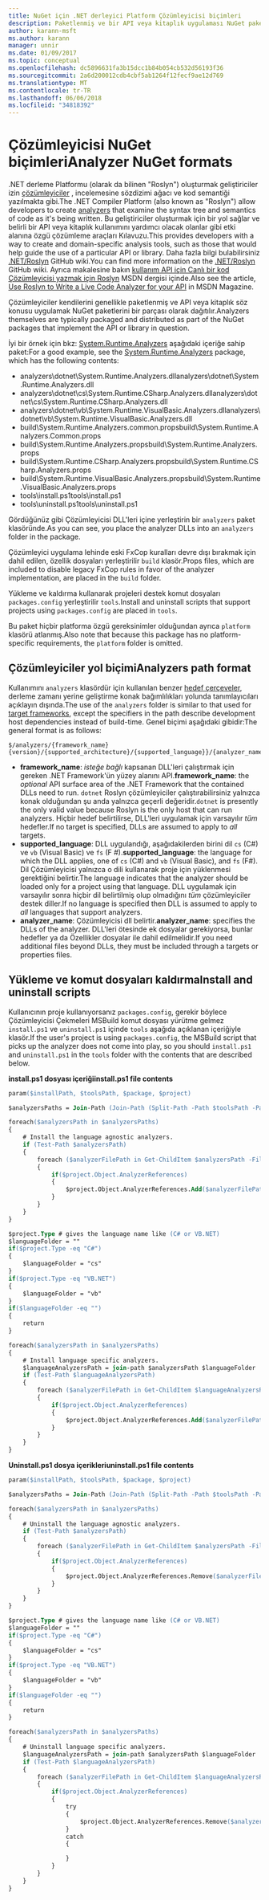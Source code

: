 ```yaml
---
title: NuGet için .NET derleyici Platform Çözümleyicisi biçimleri
description: Paketlenmiş ve bir API veya kitaplık uygulaması NuGet paketleri ile dağıtılan .NET çözümleyiciler kuralları.
author: karann-msft
ms.author: karann
manager: unnir
ms.date: 01/09/2017
ms.topic: conceptual
ms.openlocfilehash: dc5896631fa3b15dcc1b84b054cb532d56193f36
ms.sourcegitcommit: 2a6d200012cdb4cbf5ab1264f12fecf9ae12d769
ms.translationtype: MT
ms.contentlocale: tr-TR
ms.lasthandoff: 06/06/2018
ms.locfileid: "34818392"
---
```

# <a name="analyzer-nuget-formats"></a><span data-ttu-id="b0119-103">Çözümleyicisi NuGet biçimleri</span><span class="sxs-lookup"><span data-stu-id="b0119-103">Analyzer NuGet formats</span></span>

<span data-ttu-id="b0119-104">.NET derleme Platformu (olarak da bilinen "Roslyn") oluşturmak geliştiriciler izin [çözümleyiciler](https://github.com/dotnet/roslyn/wiki/How-To-Write-a-C%23-Analyzer-and-Code-Fix) , incelemesine sözdizimi ağacı ve kod semantiği yazılmakta gibi.</span><span class="sxs-lookup"><span data-stu-id="b0119-104">The .NET Compiler Platform (also known as "Roslyn") allow developers to create [analyzers](https://github.com/dotnet/roslyn/wiki/How-To-Write-a-C%23-Analyzer-and-Code-Fix) that examine the syntax tree and semantics of code as it's being written.</span></span> <span data-ttu-id="b0119-105">Bu geliştiriciler oluşturmak için bir yol sağlar ve belirli bir API veya kitaplık kullanımını yardımcı olacak olanlar gibi etki alanına özgü çözümleme araçları Kılavuzu.</span><span class="sxs-lookup"><span data-stu-id="b0119-105">This provides developers with a way to create and domain-specific analysis tools, such as those that would help guide the use of a particular API or library.</span></span> <span data-ttu-id="b0119-106">Daha fazla bilgi bulabilirsiniz [.NET/Roslyn](https://github.com/dotnet/roslyn/wiki) GitHub wiki.</span><span class="sxs-lookup"><span data-stu-id="b0119-106">You can find more information on the [.NET/Roslyn](https://github.com/dotnet/roslyn/wiki) GitHub wiki.</span></span> <span data-ttu-id="b0119-107">Ayrıca makalesine bakın [kullanım API için Canlı bir kod Çözümleyicisi yazmak için Roslyn](https://msdn.microsoft.com/magazine/dn879356.aspx) MSDN dergisi içinde.</span><span class="sxs-lookup"><span data-stu-id="b0119-107">Also see the article, [Use Roslyn to Write a Live Code Analyzer for your API](https://msdn.microsoft.com/magazine/dn879356.aspx) in MSDN Magazine.</span></span>

<span data-ttu-id="b0119-108">Çözümleyiciler kendilerini genellikle paketlenmiş ve API veya kitaplık söz konusu uygulamak NuGet paketlerini bir parçası olarak dağıtılır.</span><span class="sxs-lookup"><span data-stu-id="b0119-108">Analyzers themselves are typically packaged and distributed as part of the NuGet packages that implement the API or library in question.</span></span>

<span data-ttu-id="b0119-109">İyi bir örnek için bkz: [System.Runtime.Analyzers](https://www.nuget.org/packages/System.Runtime.Analyzers) aşağıdaki içeriğe sahip paket:</span><span class="sxs-lookup"><span data-stu-id="b0119-109">For a good example, see the [System.Runtime.Analyzers](https://www.nuget.org/packages/System.Runtime.Analyzers) package, which has the following contents:</span></span>

- <span data-ttu-id="b0119-110">analyzers\dotnet\System.Runtime.Analyzers.dll</span><span class="sxs-lookup"><span data-stu-id="b0119-110">analyzers\dotnet\System.Runtime.Analyzers.dll</span></span>
- <span data-ttu-id="b0119-111">analyzers\dotnet\cs\System.Runtime.CSharp.Analyzers.dll</span><span class="sxs-lookup"><span data-stu-id="b0119-111">analyzers\dotnet\cs\System.Runtime.CSharp.Analyzers.dll</span></span>
- <span data-ttu-id="b0119-112">analyzers\dotnet\vb\System.Runtime.VisualBasic.Analyzers.dll</span><span class="sxs-lookup"><span data-stu-id="b0119-112">analyzers\dotnet\vb\System.Runtime.VisualBasic.Analyzers.dll</span></span>
- <span data-ttu-id="b0119-113">build\System.Runtime.Analyzers.common.props</span><span class="sxs-lookup"><span data-stu-id="b0119-113">build\System.Runtime.Analyzers.Common.props</span></span>
- <span data-ttu-id="b0119-114">build\System.Runtime.Analyzers.props</span><span class="sxs-lookup"><span data-stu-id="b0119-114">build\System.Runtime.Analyzers.props</span></span>
- <span data-ttu-id="b0119-115">build\System.Runtime.CSharp.Analyzers.props</span><span class="sxs-lookup"><span data-stu-id="b0119-115">build\System.Runtime.CSharp.Analyzers.props</span></span>
- <span data-ttu-id="b0119-116">build\System.Runtime.VisualBasic.Analyzers.props</span><span class="sxs-lookup"><span data-stu-id="b0119-116">build\System.Runtime.VisualBasic.Analyzers.props</span></span>
- <span data-ttu-id="b0119-117">tools\install.ps1</span><span class="sxs-lookup"><span data-stu-id="b0119-117">tools\install.ps1</span></span>
- <span data-ttu-id="b0119-118">tools\uninstall.ps1</span><span class="sxs-lookup"><span data-stu-id="b0119-118">tools\uninstall.ps1</span></span>

<span data-ttu-id="b0119-119">Gördüğünüz gibi Çözümleyicisi DLL'leri içine yerleştirin bir `analyzers` paket klasöründe.</span><span class="sxs-lookup"><span data-stu-id="b0119-119">As you can see, you place the analyzer DLLs into an `analyzers` folder in the package.</span></span>

<span data-ttu-id="b0119-120">Çözümleyici uygulama lehinde eski FxCop kuralları devre dışı bırakmak için dahil edilen, özellik dosyaları yerleştirilir `build` klasör.</span><span class="sxs-lookup"><span data-stu-id="b0119-120">Props files, which are included to disable legacy FxCop rules in favor of the analyzer implementation, are placed in the `build` folder.</span></span>

<span data-ttu-id="b0119-121">Yükleme ve kaldırma kullanarak projeleri destek komut dosyaları `packages.config` yerleştirilir `tools`.</span><span class="sxs-lookup"><span data-stu-id="b0119-121">Install and uninstall scripts that support projects using `packages.config` are placed in `tools`.</span></span>

<span data-ttu-id="b0119-122">Bu paket hiçbir platforma özgü gereksinimler olduğundan ayrıca `platform` klasörü atlanmış.</span><span class="sxs-lookup"><span data-stu-id="b0119-122">Also note that because this package has no platform-specific requirements, the `platform` folder is omitted.</span></span>


## <a name="analyzers-path-format"></a><span data-ttu-id="b0119-123">Çözümleyiciler yol biçimi</span><span class="sxs-lookup"><span data-stu-id="b0119-123">Analyzers path format</span></span>

<span data-ttu-id="b0119-124">Kullanımını `analyzers` klasördür için kullanılan benzer [hedef çerçeveler](../create-packages/supporting-multiple-target-frameworks.md), derleme zamanı yerine geliştirme konak bağımlılıkları yolunda tanımlayıcıları açıklayın dışında.</span><span class="sxs-lookup"><span data-stu-id="b0119-124">The use of the `analyzers` folder is similar to that used for [target frameworks](../create-packages/supporting-multiple-target-frameworks.md), except the specifiers in the path describe development host dependencies instead of build-time.</span></span> <span data-ttu-id="b0119-125">Genel biçimi aşağıdaki gibidir:</span><span class="sxs-lookup"><span data-stu-id="b0119-125">The general format is as follows:</span></span>

    $/analyzers/{framework_name}{version}/{supported_architecture}/{supported_language}}/{analyzer_name}.dll

- <span data-ttu-id="b0119-126">**framework_name**: *isteğe bağlı* kapsanan DLL'leri çalıştırmak için gereken .NET Framework'ün yüzey alanını API.</span><span class="sxs-lookup"><span data-stu-id="b0119-126">**framework_name**: the *optional* API surface area of the .NET Framework that the contained DLLs need to run.</span></span> <span data-ttu-id="b0119-127">`dotnet` Roslyn çözümleyiciler çalıştırabilirsiniz yalnızca konak olduğundan şu anda yalnızca geçerli değeridir.</span><span class="sxs-lookup"><span data-stu-id="b0119-127">`dotnet` is presently the only valid value because Roslyn is the only host that can run analyzers.</span></span> <span data-ttu-id="b0119-128">Hiçbir hedef belirtilirse, DLL'leri uygulamak için varsayılır *tüm* hedefler.</span><span class="sxs-lookup"><span data-stu-id="b0119-128">If no target is specified, DLLs are assumed to apply to *all* targets.</span></span>
- <span data-ttu-id="b0119-129">**supported_language**: DLL uygulandığı, aşağıdakilerden birini dil `cs` (C#) ve `vb` (Visual Basic) ve `fs` (F #).</span><span class="sxs-lookup"><span data-stu-id="b0119-129">**supported_language**: the language for which the DLL applies, one of `cs` (C#) and `vb` (Visual Basic), and `fs` (F#).</span></span> <span data-ttu-id="b0119-130">Dil Çözümleyicisi yalnızca o dili kullanarak proje için yüklenmesi gerektiğini belirtir.</span><span class="sxs-lookup"><span data-stu-id="b0119-130">The language indicates that the analyzer should be loaded only for a project using that language.</span></span> <span data-ttu-id="b0119-131">DLL uygulamak için varsayılır sonra hiçbir dil belirtilmiş olup olmadığını *tüm* çözümleyiciler destek diller.</span><span class="sxs-lookup"><span data-stu-id="b0119-131">If no language is specified then DLL is assumed to apply to *all* languages that support analyzers.</span></span>
- <span data-ttu-id="b0119-132">**analyzer_name**: Çözümleyicisi dll belirtir.</span><span class="sxs-lookup"><span data-stu-id="b0119-132">**analyzer_name**: specifies the DLLs of the analyzer.</span></span> <span data-ttu-id="b0119-133">DLL'leri ötesinde ek dosyalar gerekiyorsa, bunlar hedefler ya da Özellikler dosyalar ile dahil edilmelidir.</span><span class="sxs-lookup"><span data-stu-id="b0119-133">If you need additional files beyond DLLs, they must be included through a targets or properties files.</span></span>


## <a name="install-and-uninstall-scripts"></a><span data-ttu-id="b0119-134">Yükleme ve komut dosyaları kaldırma</span><span class="sxs-lookup"><span data-stu-id="b0119-134">Install and uninstall scripts</span></span>

<span data-ttu-id="b0119-135">Kullanıcının proje kullanıyorsanız `packages.config`, gerekir böylece Çözümleyicisi Çekmeleri MSBuild komut dosyası yürütme gelmez `install.ps1` ve `uninstall.ps1` içinde `tools` aşağıda açıklanan içeriğiyle klasör.</span><span class="sxs-lookup"><span data-stu-id="b0119-135">If the user's project is using `packages.config`, the MSBuild script that picks up the analyzer does not come into play, so you should `install.ps1` and `uninstall.ps1` in the `tools` folder with the contents that are described below.</span></span>

<span data-ttu-id="b0119-136">**install.ps1 dosyası içeriği**</span><span class="sxs-lookup"><span data-stu-id="b0119-136">**install.ps1 file contents**</span></span>

```ps
param($installPath, $toolsPath, $package, $project)

$analyzersPaths = Join-Path (Join-Path (Split-Path -Path $toolsPath -Parent) "analyzers" ) * -Resolve

foreach($analyzersPath in $analyzersPaths)
{
    # Install the language agnostic analyzers.
    if (Test-Path $analyzersPath)
    {
        foreach ($analyzerFilePath in Get-ChildItem $analyzersPath -Filter *.dll)
        {
            if($project.Object.AnalyzerReferences)
            {
                $project.Object.AnalyzerReferences.Add($analyzerFilePath.FullName)
            }
        }
    }
}

$project.Type # gives the language name like (C# or VB.NET)
$languageFolder = ""
if($project.Type -eq "C#")
{
    $languageFolder = "cs"
}
if($project.Type -eq "VB.NET")
{
    $languageFolder = "vb"
}
if($languageFolder -eq "")
{
    return
}

foreach($analyzersPath in $analyzersPaths)
{
    # Install language specific analyzers.
    $languageAnalyzersPath = join-path $analyzersPath $languageFolder
    if (Test-Path $languageAnalyzersPath)
    {
        foreach ($analyzerFilePath in Get-ChildItem $languageAnalyzersPath -Filter *.dll)
        {
            if($project.Object.AnalyzerReferences)
            {
                $project.Object.AnalyzerReferences.Add($analyzerFilePath.FullName)
            }
        }
    }
}
```


<span data-ttu-id="b0119-137">**Uninstall.ps1 dosya içerikleri**</span><span class="sxs-lookup"><span data-stu-id="b0119-137">**uninstall.ps1 file contents**</span></span>

```ps
param($installPath, $toolsPath, $package, $project)

$analyzersPaths = Join-Path (Join-Path (Split-Path -Path $toolsPath -Parent) "analyzers" ) * -Resolve

foreach($analyzersPath in $analyzersPaths)
{
    # Uninstall the language agnostic analyzers.
    if (Test-Path $analyzersPath)
    {
        foreach ($analyzerFilePath in Get-ChildItem $analyzersPath -Filter *.dll)
        {
            if($project.Object.AnalyzerReferences)
            {
                $project.Object.AnalyzerReferences.Remove($analyzerFilePath.FullName)
            }
        }
    }
}

$project.Type # gives the language name like (C# or VB.NET)
$languageFolder = ""
if($project.Type -eq "C#")
{
    $languageFolder = "cs"
}
if($project.Type -eq "VB.NET")
{
    $languageFolder = "vb"
}
if($languageFolder -eq "")
{
    return
}

foreach($analyzersPath in $analyzersPaths)
{
    # Uninstall language specific analyzers.
    $languageAnalyzersPath = join-path $analyzersPath $languageFolder
    if (Test-Path $languageAnalyzersPath)
    {
        foreach ($analyzerFilePath in Get-ChildItem $languageAnalyzersPath -Filter *.dll)
        {
            if($project.Object.AnalyzerReferences)
            {
                try
                {
                    $project.Object.AnalyzerReferences.Remove($analyzerFilePath.FullName)
                }
                catch
                {

                }
            }
        }
    }
}
```
